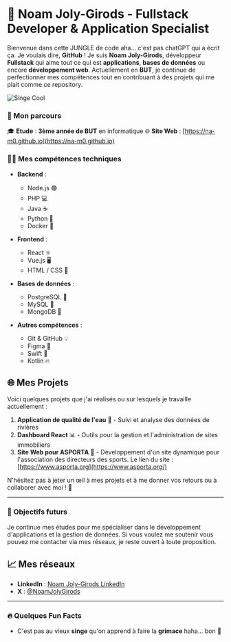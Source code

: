 # 🐒 Noam Joly-Girods - Fullstack Developer & Application Specialist

Bienvenue dans cette JUNGLE de code aha... c'est pas chatGPT qui a écrit ça. Je voulais dire, **GitHub** ! Je suis **Noam Joly-Girods**, développeur **Fullstack** qui aime tout ce qui est **applications**, **bases de données** ou encore **développement web**. Actuellement en **BUT**, je continue de perfectionner mes compétences tout en contribuant à des projets qui me plait comme ce repository.

![Singe Cool](https://lh5.googleusercontent.com/proxy/NbroufcisVuqUEfBk_Skji-Yj4f_lPODGogZHlFiynncxBurjMm1jKeqOseKkmdIoL3R6hscLlzkYaVEnU_md365M_-GQKjniFZEZ_oln1Lq)

### 🚀 Mon parcours

🎓 **Etude** : **3ème année de BUT** en informatique 
🌐 **Site Web** : [https://na-m0.github.io](https://na-m0.github.io)

### 🧑‍💻 Mes compétences techniques

- **Backend** :  
  - Node.js 🟢  
  - PHP 💻  
  - Java ☕  
  - Python 🐍  
  - Docker 🐳
  
- **Frontend** :  
  - React ⚛️  
  - Vue.js 🖥️  
  - HTML / CSS 💅  

- **Bases de données** :  
  - PostgreSQL 🐘  
  - MySQL 🐬  
  - MongoDB 🍃  

- **Autres compétences** :  
  - Git & GitHub 💡  
  - Figma 🎨  
  - Swift 🍏  
  - Kotlin 🔥  

## 🌐 Mes Projets

Voici quelques projets que j'ai réalisés ou sur lesquels je travaille actuellement :

1. **Application de qualité de l'eau** 🌊 - Suivi et analyse des données de rivières
2. **Dashboard React** 📊 - Outils pour la gestion et l'administration de sites immobiliers
3. **Site Web pour ASPORTA** 🏀 - Développement d'un site dynamique pour l'association des directeurs des sports. Le lien du site : [https://www.asporta.org](https://www.asporta.org/)

N'hésitez pas à jeter un œil à mes projets et à me donner vos retours ou à collaborer avec moi ! 🎯

---

### 🚀 Objectifs futurs
Je continue mes études pour me spécialiser dans le développement d'applications et la gestion de données. Si vous voulez me soutenir vous pouvez me contacter via mes réseaux, je reste ouvert à toute proposition.

## 📈 Mes réseaux

- **LinkedIn** : [Noam Joly-Girods LinkedIn](https://www.linkedin.com/in/noam-joly-girods-3a27b62a4/)
- **X** : [@NoamJolyGirods](https://x.com/NGirods)

---

### 🔥 Quelques Fun Facts

- C'est pas au vieux **singe** qu'on apprend à faire la **grimace** haha... bon 🐒  
